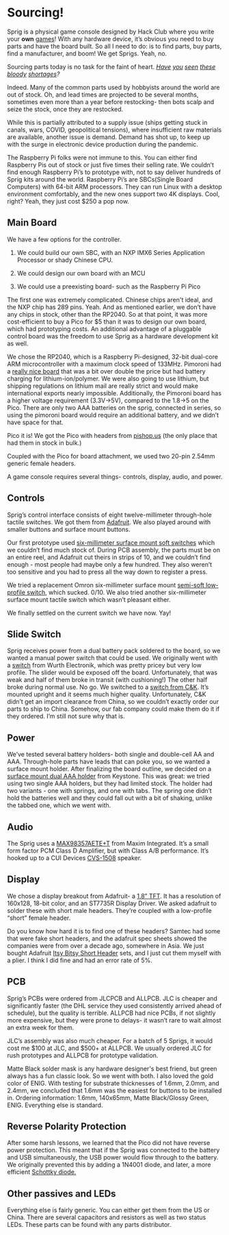 # Sourcing!

Sprig is a physical game console designed by Hack Club where you write your **own** [games](https://sprig.hackclub.com/editor)! With any hardware device, it’s obvious you need to buy parts and have the board built. So all I need to do: is to find parts, buy parts, find a manufacturer, and boom! We get Sprigs. Yeah, no.

Sourcing parts today is no task for the faint of heart. *[Have](https://cloud-7qmksvucf-hack-club-bot.vercel.app/0screen_shot_2022-09-22_at_3.07.15_pm.png)  [you](https://cloud-1dg3e6nm9-hack-club-bot.vercel.app/0screen_shot_2022-09-22_at_3.07.42_pm.png)  [seen](https://cloud-1eysvgt04-hack-club-bot.vercel.app/0screen_shot_2022-09-22_at_3.20.50_pm.png)  [these](https://cloud-4i20ywhg7-hack-club-bot.vercel.app/0screen_shot_2022-09-22_at_3.23.10_pm.png)  [bloody](https://cloud-bpjpduoo0-hack-club-bot.vercel.app/0screen_shot_2022-09-22_at_3.23.48_pm.png)  [shortages](https://cloud-m5x11st40-hack-club-bot.vercel.app/0screen_shot_2022-09-22_at_3.24.33_pm.png)?*

Indeed. Many of the common parts used by hobbyists around the world are out of stock. Oh, and lead times are projected to be several months, sometimes even more than a year before restocking- then bots scalp and seize the stock, once they are restocked.

While this is partially attributed to a supply issue (ships getting stuck in canals, wars, COVID, geopolitical tensions), where insufficient raw materials are available, another issue is demand. Demand has shot up, to keep up with the surge in electronic device production during the pandemic.

The Raspberry Pi folks were not immune to this. You can either find Raspberry Pis out of stock or just five times their selling rate. We couldn’t find enough Raspberry Pi’s to prototype with, not to say deliver hundreds of Sprig kits around the world. Raspberry Pi’s are SBCs(Single Board Computers) with 64-bit ARM processors. They can run Linux with a desktop environment comfortably, and the new ones support two 4K displays. Cool, right? Yeah, they just cost $250 a pop now.

## Main Board

We have a few options for the controller.

1.  We could build our own SBC, with an NXP IMX6 Series Application Processor or shady Chinese CPU.
    
2.  We could design our own board with an MCU
    
3.  We could use a preexisting board- such as the Raspberry Pi Pico
      
The first one was extremely complicated. Chinese chips aren't ideal, and the NXP chip has 289 pins. Yeah. And as mentioned earlier, we don’t have any chips in stock, other than the RP2040. So at that point, it was more cost-efficient to buy a Pico for $5 than it was to design our own board, which had prototyping costs. An additional advantage of a pluggable control board was the freedom to use Sprig as a hardware development kit as well.

We chose the RP2040, which is a Raspberry Pi-designed, 32-bit dual-core ARM microcontroller with a maximum clock speed of 133MHz. Pimoroni had a [really nice board](https://shop.pimoroni.com/products/pimoroni-pico-lipo?variant=39386149093459) that was a bit over double the price but had battery charging for lithium-ion/polymer. We were also going to use lithium, but shipping regulations on lithium mail are really strict and would make international exports nearly impossible. Additionally, the Pimoroni board has a higher voltage requirement (3.3V->5V), compared to the 1.8->5 on the Pico. There are only two AAA batteries on the sprig, connected in series, so using the pimoroni board would require an additional battery, and we didn’t have space for that.

Pico it is! We got the Pico with headers from [pishop.us](https://www.pishop.us/product/raspberry-pi-pico-h/) (the only place that had them in stock in bulk.)

Coupled with the Pico for board attachment, we used two 20-pin 2.54mm generic female headers.

A game console requires several things- controls, display, audio, and power.

## Controls

Sprig’s control interface consists of eight twelve-millimeter through-hole tactile switches. We got them from [Adafruit](https://www.adafruit.com/product/1119). We also played around with smaller buttons and surface mount buttons.

Our first prototype used [six-millimeter surface mount soft switches](https://www.adafruit.com/product/3983) which we couldn’t find much stock of. During PCB assembly, the parts must be on an entire reel, and Adafruit cut theirs in strips of 10, and we couldn’t find enough - most people had maybe only a few hundred. They also weren’t too sensitive and you had to press all the way down to register a press.

We tried a replacement Omron six-millimeter surface mount [semi-soft low-profile switch](https://www.digikey.com/en/products/detail/omron-electronics-inc-emc-div/B3FS-1000P/277812), which sucked. 0/10. We also tried another six-millimeter surface mount tactile switch which wasn’t pleasant either.

We finally settled on the current switch we have now. Yay!

## Slide Switch
  
Sprig receives power from a dual battery pack soldered to the board, so we wanted a manual power switch that could be used. We originally went with a [switch](https://www.digikey.com/en/products/detail/w%C3%BCrth-elektronik/450404015514/9950812) from Wurth Electronik, which was pretty pricey but very low profile. The slider would be exposed off the board. Unfortunately, that was weak and half of them broke in transit (with cushioning!) The other half broke during normal use. No go. We switched to a [switch from C&K](https://www.digikey.com/en/products/detail/c-k/JS202011SCQN/2094299). It’s mounted upright and it seems much higher quality. Unfortunately, C&K didn’t get an import clearance from China, so we couldn’t exactly order our parts to ship to China. Somehow, our fab company could make them do it if they ordered. I’m still not sure why that is.
  
## Power
  
We’ve tested several battery holders- both single and double-cell AA and AAA. Through-hole parts have leads that can poke you, so we wanted a surface mount holder. After finalizing the board outline, we decided on a [surface mount dual AAA holder](https://www.digikey.com/en/products/detail/keystone-electronics/1022/2137859) from Keystone. This was great: we tried using two single AAA holders, but they had limited stock. The holder had two variants - one with springs, and one with tabs. The spring one didn’t hold the batteries well and they could fall out with a bit of shaking, unlike the tabbed one, which we went with.
  
## Audio
  
The Sprig uses a [MAX98357AETE+T](https://www.maximintegrated.com/en/products/analog/audio/MAX98357A.html) from Maxim Integrated. It’s a small form factor PCM Class D Amplifier, but with Class A/B performance. It’s hooked up to a CUI Devices [CVS-1508](https://www.digikey.com/en/products/detail/cui-devices/CVS-1508/2791828) speaker.
  
## Display
  
We chose a display breakout from Adafruit- a [1.8” TFT](https://www.adafruit.com/product/358). It has a resolution of 160x128, 18-bit color, and an ST7735R Display Driver. We asked adafruit to solder these with short male headers. They’re coupled with a low-profile “short” female header.
  
Do you know how hard it is to find one of these headers? Samtec had some that were fake short headers, and the adafruit spec sheets showed the companies were from over a decade ago, somewhere in Asia. We just bought Adafruit [Itsy Bitsy Short Header](https://www.adafruit.com/product/4174) sets, and I just cut them myself with a plier. I think I did fine and had an error rate of 5%.
  
## PCB
  
Sprig’s PCBs were ordered from JLCPCB and ALLPCB. JLC is cheaper and significantly faster (the DHL service they used consistently arrived ahead of schedule), but the quality is terrible. ALLPCB had nice PCBs, if not slightly more expensive, but they were prone to delays- it wasn’t rare to wait almost an extra week for them.
  
JLC’s assembly was also much cheaper. For a batch of 5 Sprigs, it would cost me $100 at JLC, and $500+ at ALLPCB. We usually ordered JLC for rush prototypes and ALLPCB for prototype validation.

Matte Black solder mask is any hardware designer's best friend, but green always has a fun classic look. So we went with both. I also loved the gold color of ENIG. With testing for substrate thicknesses of 1.6mm, 2.0mm, and 2.4mm, we concluded that 1.6mm was the easiest for buttons to be installed in. Ordering information: 1.6mm, 140x65mm, Matte Black/Glossy Green, ENIG. Everything else is standard.
  
## Reverse Polarity Protection
  
After some harsh lessons, we learned that the Pico did not have reverse power protection. This meant that if the Sprig was connected to the battery and USB simultaneously, the USB power would flow through to the battery. We originally prevented this by adding a 1N4001 diode, and later, a more efficient [Schottky diode.](https://www.digikey.com/en/products/detail/kyocera-avx/SD1206T020S1R0/3749511)
  
## Other passives and LEDs
  
Everything else is fairly generic. You can either get them from the US or China. There are several capacitors and resistors as well as two status LEDs. These parts can be found with any parts distributor.
